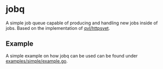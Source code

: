 # jobq

A simple job queue capable of producing and handling new jobs inside of jobs.
Based on the implementation of [qvl/httpsyet](https://github.com/qvl/httpsyet).

## Example

A simple example on how jobq can be used can be found under [examples/simple/example.go](examples/simple/example.go).

